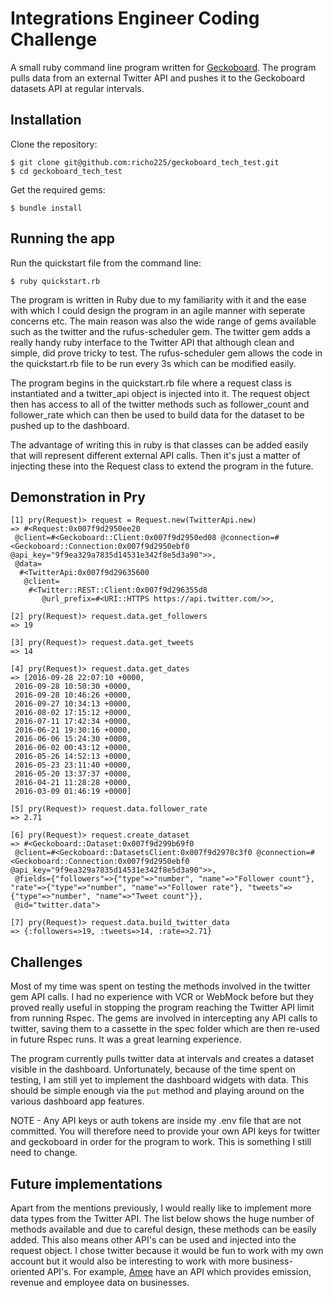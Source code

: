 Integrations Engineer Coding Challenge
======================================

A small ruby command line program written for [Geckoboard](https://www.geckoboard.com/). The program pulls data from an external Twitter API and pushes it to the Geckoboard datasets API at regular intervals.

Installation
------------
Clone the repository:
```
$ git clone git@github.com:richo225/geckoboard_tech_test.git
$ cd geckoboard_tech_test
```
Get the required gems:
```
$ bundle install
```

Running the app
---------------
Run the quickstart file from the command line:
```
$ ruby quickstart.rb
```
The program is written in Ruby due to my familiarity with it and the ease with which I could design the program in an agile manner with seperate concerns etc. The main reason was also the wide range of gems available such as the twitter and the rufus-scheduler gem. The twitter gem adds a really handy ruby interface to the Twitter API that although clean and simple, did prove tricky to test. The rufus-scheduler gem allows the code in the quickstart.rb file to be run every 3s which can be modified easily.

The program begins in the quickstart.rb file where a request class is instantiated and a twitter_api object is injected into it. The request object then has access to all of the twitter methods such as follower_count and follower_rate which can then be used to build data for the dataset to be pushed up to the dashboard.

The advantage of writing this in ruby is that classes can be added easily that will represent different external API calls. Then it's just a matter of injecting these into the Request class to extend the program in the future.

Demonstration in Pry
-------------
```
[1] pry(Request)> request = Request.new(TwitterApi.new)
=> #<Request:0x007f9d2950ee20
 @client=#<Geckoboard::Client:0x007f9d2950ed08 @connection=#<Geckoboard::Connection:0x007f9d2950ebf0 @api_key="9f9ea329a7835d14531e342f8e5d3a90">>,
 @data=
  #<TwitterApi:0x007f9d29635600
   @client=
    #<Twitter::REST::Client:0x007f9d296355d8
       @url_prefix=#<URI::HTTPS https://api.twitter.com/>>,

[2] pry(Request)> request.data.get_followers
=> 19

[3] pry(Request)> request.data.get_tweets
=> 14

[4] pry(Request)> request.data.get_dates
=> [2016-09-28 22:07:10 +0000,
 2016-09-28 10:50:30 +0000,
 2016-09-28 10:46:26 +0000,
 2016-09-27 10:34:13 +0000,
 2016-08-02 17:15:12 +0000,
 2016-07-11 17:42:34 +0000,
 2016-06-21 19:30:16 +0000,
 2016-06-06 15:24:30 +0000,
 2016-06-02 00:43:12 +0000,
 2016-05-26 14:52:13 +0000,
 2016-05-23 23:11:40 +0000,
 2016-05-20 13:37:37 +0000,
 2016-04-21 11:28:28 +0000,
 2016-03-09 01:46:19 +0000]

[5] pry(Request)> request.data.follower_rate
=> 2.71

[6] pry(Request)> request.create_dataset
=> #<Geckoboard::Dataset:0x007f9d299b69f0
 @client=#<Geckoboard::DatasetsClient:0x007f9d2978c3f0 @connection=#<Geckoboard::Connection:0x007f9d2950ebf0 @api_key="9f9ea329a7835d14531e342f8e5d3a90">>,
 @fields={"followers"=>{"type"=>"number", "name"=>"Follower count"}, "rate"=>{"type"=>"number", "name"=>"Follower rate"}, "tweets"=>{"type"=>"number", "name"=>"Tweet count"}},
 @id="twitter.data">

[7] pry(Request)> request.data.build_twitter_data
=> {:followers=>19, :tweets=>14, :rate=>2.71}
```

Challenges
-----------
Most of my time was spent on testing the methods involved in the twitter gem API calls. I had no experience with VCR or WebMock before but they proved really useful in stopping the program reaching the Twitter API limit from running Rspec. The gems are involved in intercepting any API calls to twitter, saving them to a cassette in the spec folder which are then re-used in future Rspec runs. It was a great learning experience.

The program currently pulls twitter data at intervals and creates a dataset visible in the dashboard. Unfortunately, because of the time spent on testing, I am still yet to implement the dashboard widgets with data. This should be simple enough via the `put` method and playing around on the various dashboard app features.

NOTE - Any API keys or auth tokens are inside my .env file that are not committed. You will therefore need to provide your own API keys for twitter and geckoboard in order for the program to work. This is something I still need to change.

Future implementations
----------------------
Apart from the mentions previously, I would really like to implement more data types from the Twitter API. The list below shows the huge number of methods available and due to careful design, these methods can be easily added. This also means other API's can be used and injected into the request object. I chose twitter because it would be fun to work with my own account but it would also be interesting to work with more business-oriented API's. For example, [Amee](https://www.amee.com/api) have an API which provides emission, revenue and employee data on businesses.
